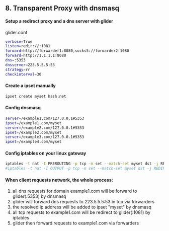
## 8. Transparent Proxy with dnsmasq

#### Setup a redirect proxy and a dns server with glider
glider.conf
```bash
verbose=True
listen=redir://:1081
forward=http://forwarder1:8080,socks5://forwarder2:1080
forward=http://1.1.1.1:8080
dns=:5353
dnsserver=223.5.5.5:53
strategy=rr
checkinterval=30
```

#### Create a ipset manually
```bash
ipset create myset hash:net
```

#### Config dnsmasq
```bash
server=/example1.com/127.0.0.1#5353
ipset=/example1.com/myset
server=/example2.com/127.0.0.1#5353
ipset=/example2.com/myset
server=/example3.com/127.0.0.1#5353
ipset=/example4.com/myset
```

#### Config iptables on your linux gateway
```bash
iptables -t nat -I PREROUTING -p tcp -m set --match-set myset dst -j REDIRECT --to-ports 1081
#iptables -t nat -I OUTPUT -p tcp -m set --match-set myset dst -j REDIRECT --to-ports 1081
```

#### When client requests network, the whole process:
1. all dns requests for domain example1.com will be forward to glider(:5353) by dnsmasq
2. glider will forward dns requests to 223.5.5.5:53 in tcp via forwarders
3. the resolved ip address will be added to ipset "myset" by dnsmasq
4. all tcp requests to example1.com will be redirect to glider(:1081) by iptables
5. glider then forward requests to example1.com via forwarders
